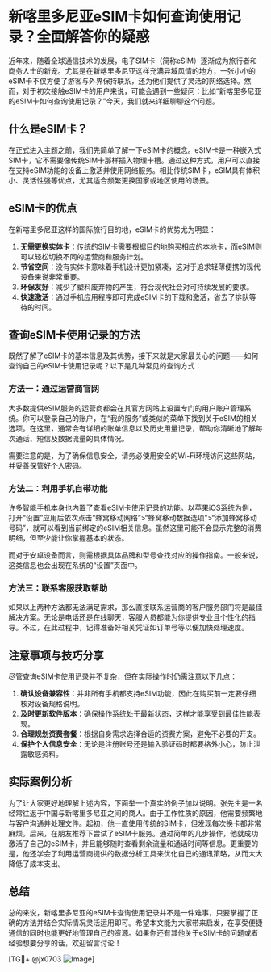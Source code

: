 # 新喀里多尼亚eSIM卡如何查询使用记录？全面解答你的疑惑

近年来，随着全球通信技术的发展，电子SIM卡（简称eSIM）逐渐成为旅行者和商务人士的新宠。尤其是在新喀里多尼亚这样充满异域风情的地方，一张小小的eSIM卡不仅方便了游客与外界保持联系，还为他们提供了灵活的网络选择。然而，对于初次接触eSIM卡的用户来说，可能会遇到一些疑问：比如“新喀里多尼亚的eSIM卡如何查询使用记录？”今天，我们就来详细聊聊这个问题。

## 什么是eSIM卡？

在正式进入主题之前，我们先简单了解一下eSIM卡的概念。eSIM卡是一种嵌入式SIM卡，它不需要像传统SIM卡那样插入物理卡槽。通过这种方式，用户可以直接在支持eSIM功能的设备上激活并使用网络服务。相比传统SIM卡，eSIM具有体积小、灵活性强等优点，尤其适合频繁更换国家或地区使用的场景。

## eSIM卡的优点

在新喀里多尼亚这样的国际旅行目的地，eSIM卡的优势尤为明显：

1. **无需更换实体卡**：传统的SIM卡需要根据目的地购买相应的本地卡，而eSIM则可以轻松切换不同的运营商和服务计划。
2. **节省空间**：没有实体卡意味着手机设计更加紧凑，这对于追求轻薄便携的现代设备来说非常重要。
3. **环保友好**：减少了塑料废弃物的产生，符合现代社会对可持续发展的要求。
4. **快速激活**：通过手机应用程序即可完成eSIM卡的下载和激活，省去了排队等待的时间。

## 查询eSIM卡使用记录的方法

既然了解了eSIM卡的基本信息及其优势，接下来就是大家最关心的问题——如何查询自己的eSIM卡使用记录呢？以下是几种常见的查询方式：

### 方法一：通过运营商官网

大多数提供eSIM服务的运营商都会在其官方网站上设置专门的用户账户管理系统。你可以登录自己的账户，在“我的服务”或类似的菜单下找到关于eSIM的相关选项。在这里，通常会有详细的账单信息以及历史用量记录，帮助你清晰地了解每次通话、短信及数据流量的具体情况。

需要注意的是，为了确保信息安全，请务必使用安全的Wi-Fi环境访问这些网站，并妥善保管好个人密码。

### 方法二：利用手机自带功能

许多智能手机本身也内置了查看eSIM卡使用记录的功能。以苹果iOS系统为例，打开“设置”应用后依次点击“蜂窝移动网络”>“蜂窝移动数据选项”>“添加蜂窝移动号码”，就可以看到当前绑定的eSIM相关信息。虽然这里可能不会显示完整的消费明细，但至少能让你掌握基本的状态。

而对于安卓设备而言，则需根据具体品牌和型号查找对应的操作指南。一般来说，这类信息也会出现在系统的“设置”页面中。

### 方法三：联系客服获取帮助

如果以上两种方法都无法满足需求，那么直接联系运营商的客户服务部门将是最佳解决方案。无论是电话还是在线聊天，客服人员都能为你提供专业且个性化的指导。不过，在此过程中，记得准备好相关凭证如订单号等以便加快处理速度。

## 注意事项与技巧分享

尽管查询eSIM卡使用记录并不复杂，但在实际操作时仍需注意以下几点：

1. **确认设备兼容性**：并非所有手机都支持eSIM功能，因此在购买前一定要仔细核对设备规格说明。
2. **及时更新软件版本**：确保操作系统处于最新状态，这样才能享受到最佳性能表现。
3. **合理规划资费套餐**：根据自身需求选择合适的资费方案，避免不必要的开支。
4. **保护个人信息安全**：无论是注册账号还是输入验证码时都要格外小心，防止泄露敏感资料。

## 实际案例分析

为了让大家更好地理解上述内容，下面举一个真实的例子加以说明。张先生是一名经常往返于中国与新喀里多尼亚之间的商人。由于工作性质的原因，他需要频繁地与客户沟通并处理文件。起初，他一直使用传统的SIM卡，但发现每次换卡都非常麻烦。后来，在朋友推荐下尝试了eSIM卡服务。通过简单的几步操作，他就成功激活了自己的eSIM卡，并且能够随时查看剩余流量和通话时间等信息。更重要的是，他还学会了利用运营商提供的数据分析工具来优化自己的通讯策略，从而大大降低了成本支出。

## 总结

总的来说，新喀里多尼亚的eSIM卡查询使用记录并不是一件难事，只要掌握了正确的方法并结合实际情况灵活运用即可。希望本文能为大家带来启发，在享受便捷通信的同时也能更好地管理自己的资源。如果你还有其他关于eSIM卡的问题或者经验想要分享的话，欢迎留言讨论！

[TG💪+ @jx0703 ![Image](https://github.com/user-attachments/assets/dbca1d08-cadb-493c-b0ec-ad6f7a83f270)]